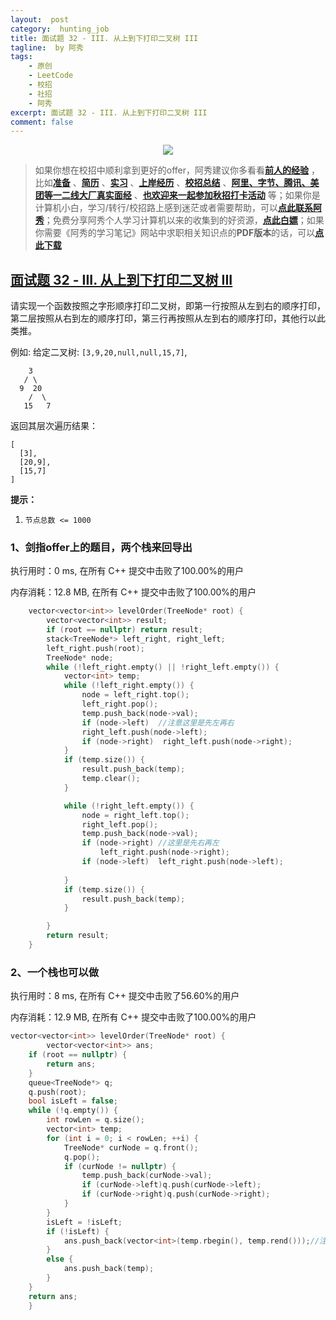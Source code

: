 ```yaml
---
layout:  post
category:  hunting_job
title: 面试题 32 - III. 从上到下打印二叉树 III
tagline:  by 阿秀
tags:
    - 原创
    - LeetCode
    - 校招
    - 社招
    - 阿秀
excerpt: 面试题 32 - III. 从上到下打印二叉树 III
comment: false
---
```






<div align="center">
  <a href="/notes/05-xiustar/01-xiustar_reading_guide/01-introduce.html#阿秀组建了一个校招学习圈子">
      <img src="https://axiu-image-bed.oss-cn-shanghai.aliyuncs.com/img/202206190108471.png">
  </a></div>



> 如果你想在校招中顺利拿到更好的offer，阿秀建议你多看看<font style="font-weight:bold; color:#4169E1;text-decoration:underline;">[前人的经验](/notes/05-xiustar/01-xiustar_reading_guide/01-introduce.md)</font> ，比如<font style="font-weight:bold; color:#4169E1;text-decoration:underline;">[准备](/notes/05-xiustar/02-campus_prepare/02-01-校招重要时间点科普.md)</font> 、<font style="font-weight:bold; color:#4169E1;text-decoration:underline;">[简历](/notes/05-xiustar/03-resume/01-00-简历开篇词.md)</font> 、<font style="font-weight:bold; color:#4169E1;text-decoration:underline;">[实习](/notes/05-xiustar/04-school_practice/20220320-从公司角度来看，为什么要招实习生.md)</font> 、<font style="font-weight:bold; color:#4169E1;text-decoration:underline;">[上岸经历](/notes/05-xiustar/09-question_answer/20220817.md)</font> 、<font style="font-weight:bold; color:#4169E1;text-decoration:underline;">[校招总结](/notes/05-xiustar/05-campus_recruitment/2020-12-16-双非渣硕的秋招之路总结（已拿抖音研发岗SP）.md)</font> 、<font style="font-weight:bold; color:#4169E1;text-decoration:underline;">[阿里、字节、腾讯、美团等一二线大厂真实面经](/notes/07-resources/01-free/04-schoolSchample.md)</font> 、<font style="font-weight:bold; color:#4169E1;text-decoration:underline;">[也欢迎来一起参加秋招打卡活动](/notes/05-xiustar/01-xiustar_reading_guide/01-introduce.html#阿秀组建了一个校招学习圈子)</font> 等；如果你是计算机小白，学习/转行/校招路上感到迷茫或者需要帮助，可以<font style="font-weight:bold; color:#4169E1;text-decoration:underline;">[点此联系阿秀](/notes/08-other/02-question.md#_4、阿秀-如何才能联系到你)</font>；免费分享阿秀个人学习计算机以来的收集到的好资源，<font style="font-weight:bold; color:#4169E1;text-decoration:underline;">[点此白嫖](/notes/07-resources/01-free/01-introduce.md)</font>；如果你需要《阿秀的学习笔记》网站中求职相关知识点的**PDF版本**的话，可以<font style="font-weight:bold; color:#4169E1;text-decoration:underline;">[点此下载](/notes/08-other/02-question.md#_5、如何下载阿秀的学习笔记内容pdf版本)</font> 





## [面试题 32 - III. 从上到下打印二叉树 III](https://leetcode-cn.com/problems/cong-shang-dao-xia-da-yin-er-cha-shu-iii-lcof/)



请实现一个函数按照之字形顺序打印二叉树，即第一行按照从左到右的顺序打印，第二层按照从右到左的顺序打印，第三行再按照从左到右的顺序打印，其他行以此类推。

 

例如:
给定二叉树: `[3,9,20,null,null,15,7]`,

```
    3
   / \
  9  20
    /  \
   15   7
```

返回其层次遍历结果：

```
[
  [3],
  [20,9],
  [15,7]
]
```

 

**提示：**

1. `节点总数 <= 1000`

### 1、剑指offer上的题目，两个栈来回导出

执行用时：0 ms, 在所有 C++ 提交中击败了100.00%的用户

内存消耗：12.8 MB, 在所有 C++ 提交中击败了100.00%的用户

~~~C++
	vector<vector<int>> levelOrder(TreeNode* root) {
		vector<vector<int>> result;
		if (root == nullptr) return result;
		stack<TreeNode*> left_right, right_left;
		left_right.push(root);
		TreeNode* node;
		while (!left_right.empty() || !right_left.empty()) {
			vector<int> temp;
			while (!left_right.empty()) {
				node = left_right.top();
				left_right.pop();
				temp.push_back(node->val);
				if (node->left)  //注意这里是先左再右
				right_left.push(node->left);
				if (node->right)  right_left.push(node->right);
			}
			if (temp.size()) {
				result.push_back(temp);
				temp.clear();
			}

			while (!right_left.empty()) {
				node = right_left.top();
				right_left.pop();
				temp.push_back(node->val);
                if (node->right) //这里是先右再左
                    left_right.push(node->right);
				if (node->left)  left_right.push(node->left);
	
			}
			if (temp.size()) {
				result.push_back(temp);
			}

		}
        return result;
	}
~~~

### 2、一个栈也可以做

执行用时：8 ms, 在所有 C++ 提交中击败了56.60%的用户

内存消耗：12.9 MB, 在所有 C++ 提交中击败了100.00%的用户

~~~C++
vector<vector<int>> levelOrder(TreeNode* root) {
		vector<vector<int>> ans;
	if (root == nullptr) {
		return ans;
	}
	queue<TreeNode*> q;
	q.push(root);
	bool isLeft = false;
	while (!q.empty()) {
		int rowLen = q.size();
		vector<int> temp;
		for (int i = 0; i < rowLen; ++i) {
			TreeNode* curNode = q.front();
			q.pop();
			if (curNode != nullptr) {
				temp.push_back(curNode->val);
				if (curNode->left)q.push(curNode->left);
				if (curNode->right)q.push(curNode->right);
			}
		}
		isLeft = !isLeft;
		if (!isLeft) {
			ans.push_back(vector<int>(temp.rbegin(), temp.rend()));//注意这里是要翻转一下的，这样就做到了从右向左
		}
		else {
			ans.push_back(temp);
		}
	}
	return ans;
	}
~~~



